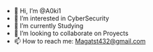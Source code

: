 - 👋 Hi, I’m @A0ki1
- 👀 I’m interested in CyberSecurity
- 🌱 I’m currently Studying 
- 💞️ I’m looking to collaborate on Proyects
- 📫 How to reach me: Magatst432@gmail.com
